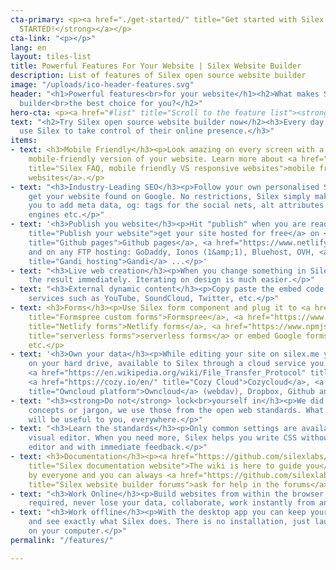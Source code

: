 ```yaml
---
cta-primary: <p><a href="./get-started/" title="Get started with Silex website builder"><strong>GET
  STARTED!</strong></a></p>
cta-link: "<p></p>"
lang: en
layout: tiles-list
title: Powerful Features For Your Website | Silex Website Builder
description: List of features of Silex open source website builder
image: "/uploads/ico-header-features.svg"
header: "<h1>Powerful features<br>for your website</h1><h2>What makes Silex website
  builder<br>the best choice for you?</h2>"
hero-cta: <p><a href="#list" title="Scroll to the feature list"><strong>LIST OF FEATURES</strong></a></p>
text: "<h2>Try Silex open source website builder now</h2><h3>Every day, people worldwide
  use Silex to take control of their online presence.</h3>"
items:
- text: <h3>Mobile Friendly</h3><p>Look amazing on every screen with a customisable
    mobile-friendly version of your website. Learn more about <a href="https://github.com/silexlabs/Silex/wiki/FAQ#why-do-you-say-silex-is-mobile-friendly-is-it-the-same-as-responsive"
    title="Silex FAQ, mobile friendly VS responsive websites">mobile friendly VS responsive
    websites</a>.</p>
- text: "<h3>Industry-Leading SEO</h3><p>Follow your own personalised SEO plan to
    get your website found on Google. No restrictions, Silex simply make it easy for
    you to add meta data, og: tags for the social nets, alt attributes for search
    engines etc.</p>"
- text: '<h3>Publish you website</h3><p>Hit "publish" when you are ready and <a href="https://github.com/silexlabs/Silex/wiki/Publishing-and-Releasing-Your-Website"
    title="Publish your website">get your site hosted for free</a> on <a href="https://pages.github.com/"
    title="Github pages">Github pages</a>, <a href="https://www.netlify.com/" title="Netlify">Netlify</a>,
    and on any FTP hosting: GoDaddy, Ionos (1&amp;1), Bluehost, OVH, <a href="https://www.gandi.net/en"
    title="Gandi hosting">Gandi</a> ...</p>'
- text: "<h3>Live web creation</h3><p>When you change something in Silex, you see
    the result immediately. Iterating on design is much easier.</p>"
- text: "<h3>External dynamic content</h3><p>Copy paste the embed code of your favorite
    services such as YouTube, SoundCloud, Twitter, etc.</p>"
- text: <h3>Forms</h3><p>Use Silex form component and plug it to <a href="https://formspree.io/"
    title="Formspree custom forms">Formspree</a>, <a href="https://www.netlify.com/products/forms/"
    title="Netlify forms">Netlify forms</a>, <a href="https://www.npmjs.com/package/serverless-form"
    title="serverless forms">serverless forms</a> or embed Google forms, Frama Forms,
    etc.</p>
- text: '<h3>Own your data</h3><p>While editing your site on silex.me your files are
    on your hard drive, available to Silex through a cloud service you trust or own:
    <a href="https://en.wikipedia.org/wiki/File_Transfer_Protocol" title="FTP protocol">FTP</a>,
    <a href="https://cozy.io/en/" title="Cozy Cloud">Cozycloud</a>, <a href="https://owncloud.com/"
    title="Owncloud platform">Owncloud</a> (webdav), Dropbox, Github and more.</p>'
- text: "<h3><strong>Do not</strong> lock<br>yourself in</h3><p>We did not create
    concepts or jargon, we use those from the open web standards. What you learn here
    will be useful to you, everywhere.</p>"
- text: "<h3>Learn the standards</h3><p>Only common settings are available in the
    visual editor. When you need more, Silex helps you write CSS without leaving the
    editor and with immediate feedback.</p>"
- text: <h3>Documentation</h3><p><a href="https://github.com/silexlabs/Silex/wiki/"
    title="Silex documentation website">The wiki is here to guide you</a>, it is editable
    by everyone and you can always <a href="https://github.com/silexlabs/Silex/issues"
    title="Silex website builder forums">ask for help in the forums</a>.</p>
- text: "<h3>Work Online</h3><p>Build websites from within the browser, no install
    required, never lose your data, collaborate, work instantly from any computer.</p>"
- text: "<h3>Work offline</h3><p>With the desktop app you can keep your data to yourself
    and see exactly what Silex does. There is no installation, just launch the app
    on your computer.</p>"
permalink: "/features/"

---
```

